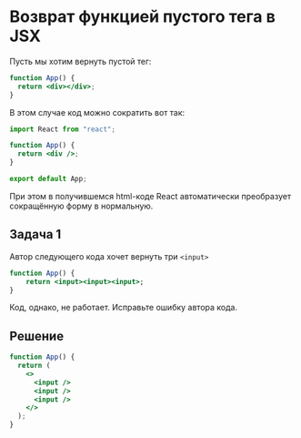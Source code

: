 # Возврат функцией пустого тега в JSX

Пусть мы хотим вернуть пустой тег:

```jsx
function App() {
  return <div></div>;
}
```

В этом случае код можно сократить вот так:

```jsx
import React from "react";

function App() {
  return <div />;
}

export default App;
```

При этом в получившемся html-коде React автоматически преобразует сокращённую форму в нормальную.

## Задача 1

Автор следующего кода хочет вернуть три `<input>`

```jsx
function App() {
	return <input><input><input>;
}
```

Код, однако, не работает. Исправьте ошибку автора кода.

## Решение

```jsx
function App() {
  return (
    <>
      <input />
      <input />
      <input />
    </>
  );
}
```
